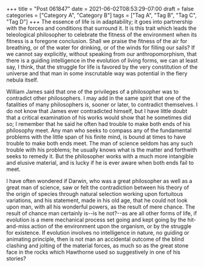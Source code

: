 +++
title = "Post 061847"
date = 2021-06-02T08:53:29-07:00
draft = false
categories = ["Category A", "Category B"]
tags = ["Tag A", "Tag B", "Tag C", "Tag D"]
+++
The essence of life is in adaptability; it goes into partnership with the forces and conditions that surround it. It is this trait which leads the teleological philosopher to celebrate the fitness of the environment when its fitness is a foregone conclusion. Shall we praise the fitness of the air for breathing, or of the water for drinking, or of the winds for filling our sails? If we cannot say explicitly, without speaking from our anthropomorphism, that there is a guiding intelligence in the evolution of living forms, we can at least say, I think, that the struggle for life is favored by the very constitution of the universe and that man in some inscrutable way was potential in the fiery nebula itself.

William James said that one of the privileges of a philosopher was to contradict other philosophers. I may add in the same spirit that one of the fatalities of many philosophers is, sooner or later, to contradict themselves. I do not know that James ever contradicted himself, but I have little doubt that a critical examination of his works would show that he sometimes did so; I remember that he said he often had trouble to make both ends of his philosophy meet. Any man who seeks to compass any of the fundamental problems with the little span of his finite mind, is bound at times to have trouble to make both ends meet. The man of science seldom has any such trouble with his problems; he usually knows what is the matter and forthwith seeks to remedy it. But the philosopher works with a much more intangible and elusive material, and is lucky if he is ever aware when both ends fail to meet.

I have often wondered if Darwin, who was a great philosopher as well as a great man of science, saw or felt the contradiction between his theory of the origin of species through natural selection working upon fortuitous variations, and his statement, made in his old age, that he could not look upon man, with all his wonderful powers, as the result of mere chance. The result of chance man certainly is--is he not?--as are all other forms of life, if evolution is a mere mechanical process set going and kept going by the hit-and-miss action of the environment upon the organism, or by the struggle for existence. If evolution involves no intelligence in nature, no guiding or animating principle, then is not man an accidental outcome of the blind clashing and jolting of the material forces, as much so as the great stone face in the rocks which Hawthorne used so suggestively in one of his stories?
